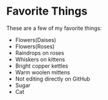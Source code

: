 # Favorite Things

These are a few of my favorite things:

- Flowers(Daises)
- Flowers(Roses)
- Raindrops on roses
- Whiskers on kittens
- Bright copper kettles
- Warm woolen mittens
- Not editing directly on GitHub
- Sugar
- Cat
